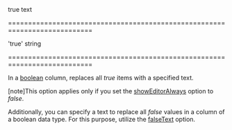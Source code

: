 <!--**
/*-------------------------------------------
    Auto-generated file. Do not modify.
-------------------------------------------

**-->
<!--d-->true text<!--/d-->
===========================================================================
<!--default-->'true'<!--/default-->
<!--type-->string<!--/type-->
===========================================================================

<!--shortDescription-->
In a [boolean](/Documentation/ApiReference/UI_Widgets/dxDataGrid/Configuration/columns/#dataType) column, replaces all *true* items with a specified text.
<!--/shortDescription-->

<!--fullDescription-->
[note]This option applies only if you set the [showEditorAlways](/Documentation/ApiReference/UI_Widgets/dxDataGrid/Configuration/columns/#showEditorAlways) option to *false*.

Additionally, you can specify a text to replace all *false* values in a column of a boolean data type. For this purpose, utilize the [falseText](/Documentation/ApiReference/UI_Widgets/dxDataGrid/Configuration/columns/#falseText) option.
<!--/fullDescription-->